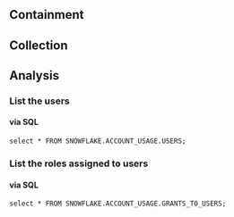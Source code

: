 # 

## Containment

## Collection

## Analysis

### List the users

#### via SQL

```
select * FROM SNOWFLAKE.ACCOUNT_USAGE.USERS;
```

### List the roles assigned to users

#### via SQL

```
select * FROM SNOWFLAKE.ACCOUNT_USAGE.GRANTS_TO_USERS;
```
